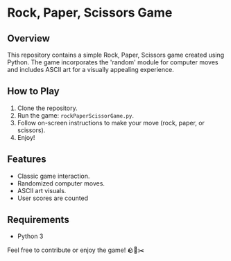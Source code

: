 # Rock, Paper, Scissors Game

## Overview

This repository contains a simple Rock, Paper, Scissors game created using Python. The game incorporates the 'random' module for computer moves and includes ASCII art for a visually appealing experience.

## How to Play

1. Clone the repository.
2. Run the game: `rockPaperScissorGame.py`.
3. Follow on-screen instructions to make your move (rock, paper, or scissors).
4. Enjoy!

## Features

- Classic game interaction.
- Randomized computer moves.
- ASCII art visuals.
- User scores are counted

## Requirements

- Python 3

Feel free to contribute or enjoy the game! 🪨📃✂️

